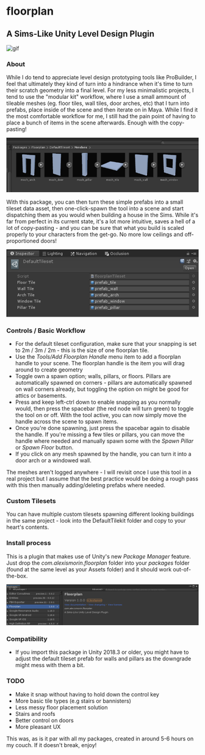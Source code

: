 # floorplan
## A Sims-Like Unity Level Design Plugin

![gif](images/gif.gif)

### About

While I do tend to appreciate level design prototyping tools like ProBuilder, I feel that ultimately they kind of turn into a hindrance when it's time to turn their scratch geometry into a final level. For my less minimalistic projects, I tend to use the "modular kit" workflow, where I use a small ammount of tileable meshes (eg. floor tiles, wall tiles, door arches, etc) that I turn into prefabs, place inside of the scene and then iterate on in Maya. While I find it the most comfortable workflow for me, I still had the pain point of having to place a bunch of items in the scene afterwards. Enough with the copy-pasting!

![meshes](images/defaultmeshes.png)

With this package, you can then turn these simple prefabs into a small tileset data asset, then one-click-spawn the tool into a scene and start dispatching them as you would when building a house in the Sims. While it's far from perfect in its current state, it's a lot more intuitive, saves a hell of a lot of copy-pasting - and you can be sure that what you build is scaled properly to your characters from the get-go. No more low ceilings and off-proportioned doors!

![tileset](images/tileset.png)

### Controls / Basic Workflow
- For the default tileset configuration, make sure that your snapping is set to 2m / 3m / 2m - this is the size of one floorplan tile.
- Use the *Tools/Add Floorplan Handle* menu item to add a floorplan handle to your scene. The floorplan handle is the item you will drag around to create geometry
- Toggle own a spawn option; walls, pillars, or floors. Pillars are automatically spawned on corners - pillars are automatically spawned on wall corners already, but toggling the option on might be good for attics or basements.
- Press and keep left-ctrl down to enable snapping as you normally would, then press the spacebar (the red node will turn green) to toggle the tool on or off. With the tool active, you can now simply move the handle across the scene to spawn items.
- Once you're done spawning, just press the spacebar again to disable the handle. If you're missing a few tiles or pillars, you can move the handle where needed and manually spawn some with the *Spawn Pillar* or *Spawn Floor* button.
- If you click on any mesh spawned by the handle, you can turn it into a door arch or a windowed wall.

The meshes aren't logged anywhere - I will revisit once I use this tool in a real project but I assume that the best practice would be doing a rough pass with this then manually adding/deleting prefabs where needed.

### Custom Tilesets
You can have multiple custom tilesets spawning different looking buildings in the same project - look into the DefaultTilekit folder and copy to your heart's contents.

### Install process
This is a plugin that makes use of Unity's new *Package Manager* feature. Just drop the *com.alexismorin.floorplan* folder into your *packages* folder (found at the same level as your Assets folder) and it should work out-of-the-box.

![packman](images/packman.png)

### Compatibility
- If you import this package in Unity 2018.3 or older, you might have to adjust the default tileset prefab for walls and pillars as the downgrade might mess with them a bit.

### TODO
- Make it snap without having to hold down the control key 
- More basic tile types (e.g stairs or bannisters)
- Less messy floor placement solution
- Stairs and roofs
- Better control on doors
- More pleasant UX

This was, as is it par with all my packages, created in around 5-6 hours on my couch. If it doesn't break, enjoy!